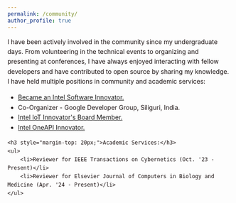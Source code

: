 ```yaml
---
permalink: /community/
author_profile: true
---
```

<div style="font-size: 14px; line-height: 1.6; color: #1B1212;">
    <p>I have been actively involved in the community since my undergraduate days. From volunteering in the technical events to organizing and presenting at conferences, I have always enjoyed interacting with fellow developers and have contributed to open source by sharing my knowledge. I have held multiple positions in community and academic services:</p>
    <ul>
        <li><a href="https://devmesh.intel.com/users/risab-biswas">Became an Intel Software Innovator.</a></li>
        <li>Co-Organizer - Google Developer Group, Siliguri, India.</li>
        <li><a href="https://drive.google.com/file/d/1PUviI2FxtV-mfRT5WPlbyiWEuP_amjg2/view?usp=sharing">Intel IoT Innovator's Board Member.</a></li>
        <li><a href="https://drive.google.com/file/d/1l_L1UVTBUMRBYmjxDohBHnSM1K01qvXQ/view?usp=sharing">Intel OneAPI Innovator.</a></li>
    </ul>

    <h3 style="margin-top: 20px;">Academic Services:</h3>
    <ul>
        <li>Reviewer for IEEE Transactions on Cybernetics (Oct. '23 - Present)</li>
        <li>Reviewer for Elsevier Journal of Computers in Biology and Medicine (Apr. '24 - Present)</li>
    </ul>
</div>
